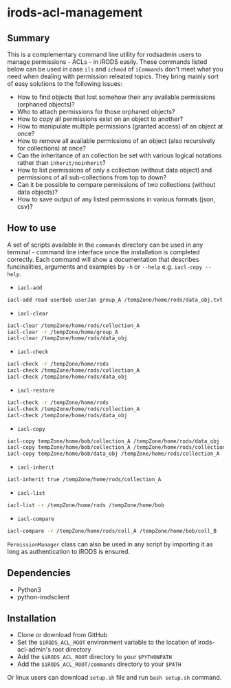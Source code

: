 # irods-acl-management

## Summary
This is a complementary command line utility for rodsadmin users to manage permissions - ACLs - in iRODS easily. These commands listed below can be used in case `ils` and `ichmod` of `iCommands` don't meet what you need when dealing with permission releated topics. They bring mainly sort of easy solutions to the following issues:

- How to find objects that lost somehow their any available permissions (orphaned objects)?
- Who to attach permissions for those orphaned objects?
- How to copy all permissions exist on an object to another?
- How to manipulate multiple permissions (granted access) of an object at once?
- How to remove all available permissions of an object (also recursively for collections) at once?
- Can the inheritance of an collection be set with various logical notations rather than `inherit/noinherit`?
- How to list permissions of only a collection (without data object) and permissions of all sub-collections from top to down?
- Can it be possible to compare permissions of two collections (without data objects)?
- How to save output of any listed permissions in various formats (json, csv)?


## How to use
A set of scripts available in the `commands` directory can be used in any terminal - command line interface once the installation is completed correctly. Each command will show a documentation that describes funcinalities, arguments and examples by `-h` or `--help` e.g. `iacl-copy --help`. 

- `iacl-add`

``` bash
iacl-add read userBob userJan group_A /tempZone/home/rods/data_obj.txt
```

- `iacl-clear`

``` bash
iacl-clear /tempZone/home/rods/collection_A
iacl-clear -r /tempZone/home/group_A
iacl-clear /tempZone/home/rods/data_obj
```

- `iacl-check`

``` bash
iacl-check -r /tempZone/home/rods
iacl-check /tempZone/home/rods/collection_A
iacl-check /tempZone/home/rods/data_obj
```

- `iacl-restore`

``` bash
iacl-check -r /tempZone/home/rods
iacl-check /tempZone/home/rods/collection_A
iacl-check /tempZone/home/rods/data_obj
```

- `iacl-copy`

``` bash
iacl-copy tempZone/home/bob/collection_A /tempZone/home/rods/data_obj
iacl-copy tempZone/home/bob/collection_A /tempZone/home/rods/collection_A
iacl-copy tempZone/home/bob/data_obj /tempZone/home/rods/collection_A
```

- `iacl-inherit`

``` bash
iacl-inherit true /tempZone/home/rods/collection_A
```

- `iacl-list`

``` bash
iacl-list -r /tempZone/home/rods /tempZone/home/bob
```

- `iacl-compare`

``` bash
iacl-compare -r /tempZone/home/rods/coll_A /tempZone/home/bob/coll_B
```

`PermissionManager` class can also be used in any script by importing it as long as authentication to iRODS is ensured.

## Dependencies

- Python3
- python-irodsclient

## Installation

- Clone or download from GitHub
- Set the `$iRODS_ACL_ROOT` environment variable to the location of
  irods-acl-admin's root directory
- Add the `$iRODS_ACL_ROOT` directory to your `$PYTHONPATH`
- Add the `$iRODS_ACL_ROOT/commands` directory to your `$PATH`

Or linux users can download `setup.sh` file and run `bash setup.sh` command.